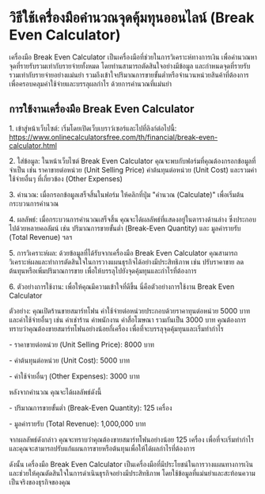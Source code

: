 วิธีใช้เครื่องมือคำนวณจุดคุ้มทุนออนไลน์ (Break Even Calculator)
===============================================================

เครื่องมือ Break Even Calculator เป็นเครื่องมือที่ช่วยในการวิเคราะห์ทางการเงิน เพื่อคำนวณหาจุดที่รายรับรวมเท่ากับรายจ่ายทั้งหมด โดยท่านสามารถตัดสินใจอย่างมีข้อมูล และกำหนดจุดที่รายรับรวมเท่ากับรายจ่ายอย่างแม่นยำ รวมถึงเข้าใจปริมาณการขายขั้นต่ำหรือจำนวนหน่วยสินค้าที่ต้องการเพื่อครอบคลุมค่าใช้จ่ายและบรรลุผลกำไร ด้วยการคำนวณที่แม่นยำ

การใช้งานเครื่องมือ Break Even Calculator
-----------------------------------------

1\. เข้าสู่หน้าเว็บไซต์: เริ่มโดยเปิดเว็บเบราว์เซอร์และไปที่ลิงก์ต่อไปนี้: <https://www.onlinecalculatorsfree.com/th/financial/break-even-calculator.html>

2\. ใส่ข้อมูล: ในหน้าเว็บไซต์ Break Even Calculator คุณจะพบกับฟอร์มที่คุณต้องกรอกข้อมูลที่จำเป็น เช่น ราคาขายต่อหน่วย (Unit Selling Price) ค่าต้นทุนต่อหน่วย (Unit Cost) และรวมค่าใช้จ่ายอื่นๆ ที่เกี่ยวข้อง (Other Expenses)

3\. คำนวณ: เมื่อกรอกข้อมูลเสร็จสิ้นในฟอร์ม ให้คลิกที่ปุ่ม "คำนวณ (Calculate)" เพื่อเริ่มต้นกระบวนการคำนวณ

4\. ผลลัพธ์: เมื่อกระบวนการคำนวณเสร็จสิ้น คุณจะได้ผลลัพธ์ที่แสดงอยู่ในตารางด้านล่าง ซึ่งประกอบไปด้วยหลายคอลัมน์ เช่น ปริมาณการขายขั้นต่ำ (Break-Even Quantity) และ มูลค่ารายรับ (Total Revenue) ฯลฯ

5\. การวิเคราะห์ผล: ด้วยข้อมูลที่ได้รับจากเครื่องมือ Break Even Calculator คุณสามารถวิเคราะห์ผลและทำการตัดสินใจในการวางแผนธุรกิจได้อย่างมีประสิทธิภาพ เช่น ปรับราคาขาย ลดต้นทุนหรือเพิ่มปริมาณการขาย เพื่อให้บรรลุไปยังจุดคุ้มทุนและกำไรที่ต้องการ

6\. ตัวอย่างการใช้งาน: เพื่อให้คุณมีความเข้าใจที่ดีขึ้น นี่คือตัวอย่างการใช้งาน Break Even Calculator

ตัวอย่าง: คุณเปิดร้านขายสมาร์ทโฟน ค่าใช้จ่ายต่อหน่วยประกอบด้วยราคาทุนต่อหน่วย 5000 บาท และค่าใช้จ่ายอื่นๆ เช่น ค่าเช่าร้าน ค่าพนักงาน ค่าสื่อโฆษณา รวมกันเป็น 3000 บาท คุณต้องการทราบว่าคุณต้องขายสมาร์ทโฟนอย่างน้อยกี่เครื่อง เพื่อที่จะบรรลุจุดคุ้มทุนและเริ่มทำกำไร

\- ราคาขายต่อหน่วย (Unit Selling Price): 8000 บาท

\- ค่าต้นทุนต่อหน่วย (Unit Cost): 5000 บาท

\- ค่าใช้จ่ายอื่นๆ (Other Expenses): 3000 บาท

หลังจากคำนวณ คุณจะได้ผลลัพธ์ดังนี้

\- ปริมาณการขายขั้นต่ำ (Break-Even Quantity): 125 เครื่อง

\- มูลค่ารายรับ (Total Revenue): 1,000,000 บาท

จากผลลัพธ์ดังกล่าว คุณจะทราบว่าคุณต้องขายสมาร์ทโฟนอย่างน้อย 125 เครื่อง เพื่อที่จะเริ่มทำกำไร และคุณจะสามารถปรับแก้แผนการขายหรือต้นทุนเพื่อให้ได้ผลกำไรที่ต้องการ

ดังนั้น เครื่องมือ Break Even Calculator เป็นเครื่องมือที่มีประโยชน์ในการวางแผนทางการเงิน และช่วยให้คุณตัดสินใจในการดำเนินธุรกิจอย่างมีประสิทธิภาพ โดยใช้ข้อมูลที่แม่นยำและสะท้อนความเป็นจริงของธุรกิจของคุณ